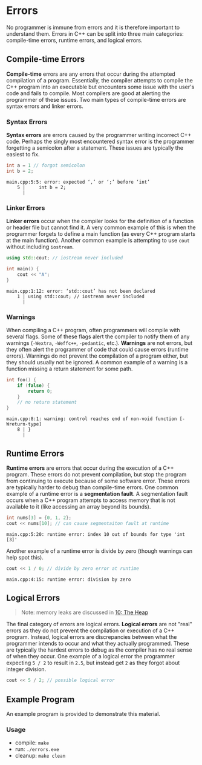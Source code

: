 # Errors

No programmer is immune from errors and it is therefore important to understand them. Errors in C++ can be split into three main categories: compile-time errors, runtime errors, and logical errors.

## Compile-time Errors

**Compile-time** errors are any errors that occur during the attempted compilation of a program. Essentially, the compiler attempts to compile the C++ program into an executable but encounters some issue with the user's code and fails to compile. Most compilers are good at alerting the programmer of these issues. Two main types of compile-time errors are syntax errors and linker errors.

### Syntax Errors

**Syntax errors** are errors caused by the programmer writing incorrect C++ code. Perhaps the singly most encountered syntax error is the programmer forgetting a semicolon after a statement. These issues are typically the easiest to fix.

```C++
int a = 1 // forgot semicolon
int b = 2;
```

```
main.cpp:5:5: error: expected ‘,’ or ‘;’ before ‘int’
    5 |     int b = 2;
      |
```

### Linker Errors

**Linker errors** occur when the compiler looks for the definition of a function or header file but cannot find it. A very common example of this is when the programmer forgets to define a main function (as every C++ program starts at the main function). Another common example is attempting to use `cout` without including `iostream`.

```C++
using std::cout; // iostream never included

int main() {
    cout << "A";
}
```

```
main.cpp:1:12: error: ‘std::cout’ has not been declared
    1 | using std::cout; // iostream never included
      |
```

### Warnings

When compiling a C++ program, often programmers will compile with several flags. Some of these flags alert the compiler to notify them of any warnings (`-Wextra`, `-Weffc++`, `-pedantic`, etc.). **Warnings** are not errors, but they often alert the programmer of code that could cause errors (runtime errors). Warnings do not prevent the compilation of a program either, but they should usually not be ignored. A common example of a warning is a function missing a return statement for some path.

```C++
int foo() {
    if (false) {
        return 0;
    }
    // no return statement
}
```

```
main.cpp:8:1: warning: control reaches end of non-void function [-Wreturn-type]
    8 | }
      |
```

## Runtime Errors

**Runtime errors** are errors that occur during the execution of a C++ program. These errors do not prevent compilation, but stop the program from continuing to execute because of some software error. These errors are typically harder to debug than compile-time errors. One common example of a runtime error is a **segmentation fault**. A segmentation fault occurs when a C++ program attempts to access memory that is not available to it (like accessing an array beyond its bounds).

```C++
int nums[3] = {0, 1, 2};
cout << nums[10]; // can cause segmentaiton fault at runtime
```

```
main.cpp:5:20: runtime error: index 10 out of bounds for type 'int [3]'
```

Another example of a runtime error is divide by zero (though warnings can help spot this).

```C++
cout << 1 / 0; // divide by zero error at runtime
```

```
main.cpp:4:15: runtime error: division by zero
```

## Logical Errors

> Note: memory leaks are discussed in [10: The Heap](../10_The_Heap/heap.md)

The final category of errors are logical errors. **Logical errors** are not "real" errors as they do not prevent the compilation or execution of a C++ program. Instead, logical errors are discrepancies between what the programmer intends to occur and what they actually programmed. These are typically the hardest errors to debug as the compiler has no real sense of when they occur. One example of a logical error the programmer expecting `5 / 2` to result in `2.5`, but instead get `2` as they forgot about integer division.

```C++
cout << 5 / 2; // possible logical error
```

## Example Program

An example program is provided to demonstrate this material.

### Usage
- compile: `make`
- run: `./errors.exe`
- cleanup: `make clean`
